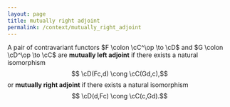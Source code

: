 ```yaml
---
layout: page
title: mutually right adjoint
permalink: /context/mutually_right_adjoint
---
```

A pair of contravariant functors $F \colon \cC^\op \to \cD$ and $G \colon \cD^\op \to \cC$ are **mutually left adjoint** if there exists a natural isomorphism $$ \cD(Fc,d) \cong \cC(Gd,c),$$ or **mutually right adjoint** if there exists a natural isomorphism $$ \cD(d,Fc) \cong \cC(c,Gd).$$
